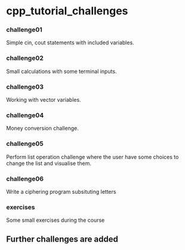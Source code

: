 # cpp_tutorial_challenges

### challenge01
Simple cin, cout statements with included variables.
### challenge02
Small calculations with some terminal inputs.
### challenge03
Working with vector variables.
### challenge04
Money conversion challenge.
### challenge05
Perform list operation challenge where the user have some choices to change the list and visualise them.
### challenge06
Write a ciphering program subsituting letters

### exercises
Some small exercises during the course


## Further challenges are added